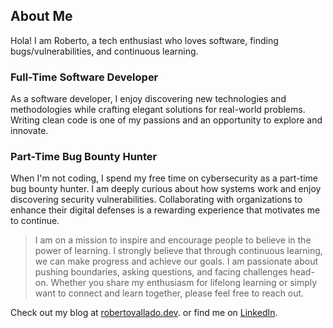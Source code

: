 ## About Me

Hola! I am Roberto, a tech enthusiast who loves software, finding bugs/vulnerabilities, and continuous learning.

### Full-Time Software Developer

As a software developer, I enjoy discovering new technologies and methodologies while crafting elegant solutions for real-world problems. Writing clean code is one of my passions and an opportunity to explore and innovate.

### Part-Time Bug Bounty Hunter

When I'm not coding, I spend my free time on cybersecurity as a part-time bug bounty hunter. I am deeply curious about how systems work and enjoy discovering security vulnerabilities. 
Collaborating with organizations to enhance their digital defenses is a rewarding experience that motivates me to continue.

> I am on a mission to inspire and encourage people to believe in the power of learning. I strongly believe that
> through continuous learning, we can make progress and achieve our goals. I am passionate about pushing
> boundaries, asking questions, and facing challenges head-on. Whether you share my enthusiasm for lifelong
> learning or simply want to connect and learn together, please feel free to reach out.

Check out my blog at [robertovallado.dev](https://www.robertovallado.dev/). or find me on [LinkedIn](https://www.linkedin.com/in/roberto-vallado).

<!--
**RobertoVallado/RobertoVallado** is a ✨ _special_ ✨ repository because its `README.md` (this file) appears on your GitHub profile.
-->
